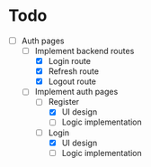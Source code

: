 # Todo
- [ ] Auth pages
    - [ ] Implement backend routes
        - [x] Login route
        - [x] Refresh route
        - [x] Logout route
    - [ ] Implement auth pages
        - [ ] Register
            - [x] UI design
            - [ ] Logic implementation
        - [ ] Login
            - [x] UI design
            - [ ] Logic implementation
